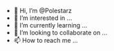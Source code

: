 - 👋 Hi, I’m @Polestarz
- 👀 I’m interested in ...
- 🌱 I’m currently learning ...
- 💞️ I’m looking to collaborate on ...
- 📫 How to reach me ...

<!---
Polestarz/Polestarz is a ✨ special ✨ repository because its `README.md` (this file) appears on your GitHub profile.
You can click the Preview link to take a look at your changes.
--->
